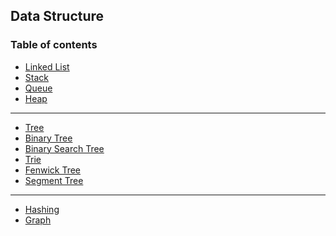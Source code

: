 ## Data Structure

### Table of contents
- [Linked List](https://github.com/CyC2018/CS-Notes/blob/master/notes/Leetcode%20%E9%A2%98%E8%A7%A3%20-%20%E9%93%BE%E8%A1%A8.md)
- [Stack]()
- [Queue]()
- [Heap]()
---
- [Tree]()
- [Binary Tree]()
- [Binary Search Tree]()
- [Trie]()
- [Fenwick Tree]()
- [Segment Tree]()
---
- [Hashing]()
- [Graph]()
